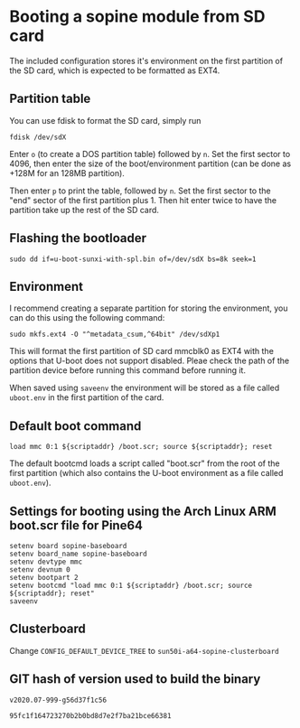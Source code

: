 # Booting a sopine module from SD card

The included configuration stores it's environment on the first partition of the SD card, which is expected to be formatted as EXT4.

## Partition table

You can use fdisk to format the SD card, simply run

`fdisk /dev/sdX`

Enter `o` (to create a DOS partition table) followed by `n`. Set the first sector to 4096, then enter the size of the boot/environment partition (can be done as +128M for an 128MB partition).

Then enter `p` to print the table, followed by `n`. Set the first sector to the "end" sector of the first partition plus 1. Then hit enter twice to have the partition take up the rest of the SD card.

## Flashing the bootloader

`sudo dd if=u-boot-sunxi-with-spl.bin of=/dev/sdX bs=8k seek=1`

## Environment

I recommend creating a separate partition for storing the environment, you can do this using the following command:

`sudo mkfs.ext4 -O "^metadata_csum,^64bit" /dev/sdXp1`

This will format the first partition of SD card mmcblk0 as EXT4 with the options that U-boot does not support disabled.
Pleae check the path of the partition device before running this command before running it.

When saved using `saveenv` the environment will be stored as a file called `uboot.env` in the first partition of the card.

## Default boot command

`load mmc 0:1 ${scriptaddr} /boot.scr; source ${scriptaddr}; reset`

The default bootcmd loads a script called "boot.scr" from the root of the first partition (which also contains the U-boot environment as a file called `uboot.env`).

## Settings for booting using the Arch Linux ARM boot.scr file for Pine64

```
setenv board sopine-baseboard
setenv board_name sopine-baseboard
setenv devtype mmc
setenv devnum 0
setenv bootpart 2
setenv bootcmd "load mmc 0:1 ${scriptaddr} /boot.scr; source ${scriptaddr}; reset"
saveenv
```

## Clusterboard
Change ```CONFIG_DEFAULT_DEVICE_TREE``` to ```sun50i-a64-sopine-clusterboard```

## GIT hash of version used to build the binary

`v2020.07-999-g56d37f1c56`

`95fc1f164723270b2b0bd8d7e2f7ba21bce66381`
